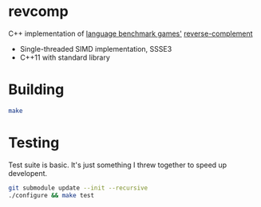 # revcomp

C++ implementation of [language benchmark games'](https://benchmarksgame-team.pages.debian.net/benchmarksgame/) [reverse-complement](https://benchmarksgame-team.pages.debian.net/benchmarksgame/description/revcomp.html#revcomp)

- Single-threaded SIMD implementation, SSSE3
- C++11 with standard library


# Building

```bash
make
```

# Testing

Test suite is basic. It's just something I threw together to speed up
developent.

```bash
git submodule update --init --recursive
./configure && make test
```
